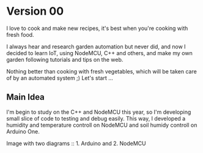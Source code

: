 # Version 00

I love to cook and make new recipes, it's best when you're cooking with fresh food.

I always hear and research garden automation but never did, and now I decided to learn IoT, using NodeMCU, C++ and others, and make my own garden following tutorials and tips on the web.

Nothing better than cooking with fresh vegetables, which will be taken care of by an automated system ;) Let's start ...

## Main Idea

I'm begin to study on the C++ and NodeMCU this year, so I'm developing small slice of code to testing and debug easily. This way, I developed a humidity and temperature controll on NodeMCU and soil humidy controll on Arduino One.

Image with two diagrams :: 1. Arduino and 2. NodeMCU 
